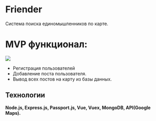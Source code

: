 # Friender

Cистема поиска единомышленников по карте.




# MVP функционал:
![](friender.gif)

- Регистрация пользователей
- Добавление поста пользователя.
- Вывод всех постов на карту из базы данных.


## Технологии

**Node.js, Express.js, Passport.js, Vue, Vuex, MongoDB,  API(Google Maps).**
